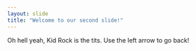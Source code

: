```yaml
---
layout: slide
title: "Welcome to our second slide!"
---
```

Oh hell yeah, Kid Rock is the tits.
Use the left arrow to go back!
